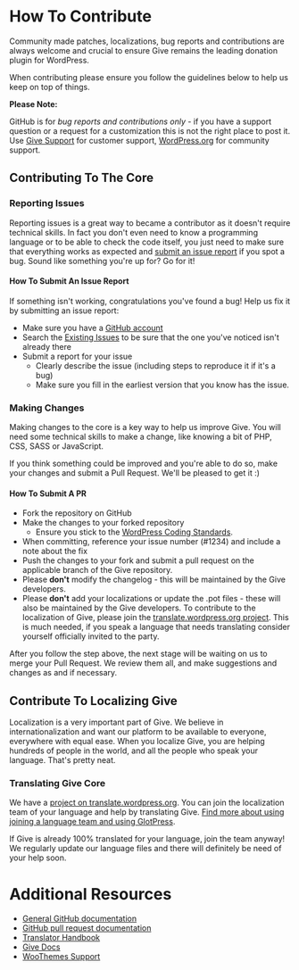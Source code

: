 # How To Contribute

Community made patches, localizations, bug reports and contributions are always welcome and crucial to ensure Give remains the leading donation plugin for WordPress.

When contributing please ensure you follow the guidelines below to help us keep on top of things.

__Please Note:__

GitHub is for _bug reports and contributions only_ - if you have a support question or a request for a customization this is not the right place to post it. Use [Give Support](https://givewp.com/support/) for customer support, [WordPress.org](https://wordpress.org/support/plugin/give) for community support.

## Contributing To The Core

### Reporting Issues

Reporting issues is a great way to became a contributor as it doesn't require technical skills. In fact you don't even need to know a programming language or to be able to check the code itself, you just need to make sure that everything works as expected and [submit an issue report](https://github.com/WordImpress/Give/issues/new) if you spot a bug. Sound like something you're up for? Go for it!

#### How To Submit An Issue Report

If something isn't working, congratulations you've found a bug! Help us fix it by submitting an issue report:

* Make sure you have a [GitHub account](https://github.com/signup/free)
* Search the [Existing Issues](https://github.com/WordImpress/Give/issues) to be sure that the one you've noticed isn't already there
* Submit a report for your issue
  * Clearly describe the issue (including steps to reproduce it if it's a bug)
  * Make sure you fill in the earliest version that you know has the issue.

### Making Changes

Making changes to the core is a key way to help us improve Give. You will need some technical skills to make a change, like knowing a bit of PHP, CSS, SASS or JavaScript.

If you think something could be improved and you're able to do so, make your changes and submit a Pull Request. We'll be pleased to get it :)

#### How To Submit A PR

* Fork the repository on GitHub
* Make the changes to your forked repository
  * Ensure you stick to the [WordPress Coding Standards](https://make.wordpress.org/core/handbook/coding-standards/php/).
* When committing, reference your issue number (#1234) and include a note about the fix
* Push the changes to your fork and submit a pull request on the applicable branch of the Give repository. 
* Please **don't** modify the changelog - this will be maintained by the Give developers.
* Please **don't** add your localizations or update the .pot files - these will also be maintained by the Give developers. To contribute to the localization of Give, please join the [translate.wordpress.org project](https://translate.wordpress.org/projects/wp-plugins/give). This is much needed, if you speak a language that needs translating consider yourself officially invited to the party.

After you follow the step above, the next stage will be waiting on us to merge your Pull Request. We review them all, and make suggestions and changes as and if necessary.

## Contribute To Localizing Give

Localization is a very important part of Give. We believe in internationalization and want our platform to be available to everyone, everywhere with equal ease. When you localize Give, you are helping hundreds of people in the world, and all the people who speak your language. That's pretty neat.

### Translating Give Core

We have a [project on translate.wordpress.org](https://translate.wordpress.org/projects/wp-plugins/Give). You can join the localization team of your language and help by translating Give. [Find more about using joining a language team and using GlotPress](https://make.wordpress.org/polyglots/handbook/tools/glotpress-translate-wordpress-org/).

If Give is already 100% translated for your language, join the team anyway! We regularly update our language files and there will definitely be need of your help soon.

# Additional Resources

* [General GitHub documentation](https://help.github.com/)
* [GitHub pull request documentation](https://help.github.com/send-pull-requests/)
* [Translator Handbook](https://make.wordpress.org/polyglots/handbook/)
* [Give Docs](https://givewp.com/documentation/)
* [WooThemes Support](https://givewp.com/support/)